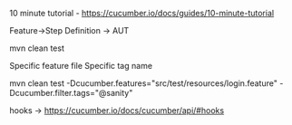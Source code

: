 10 minute tutorial - https://cucumber.io/docs/guides/10-minute-tutorial

Feature->Step Definition -> AUT

mvn clean test

Specific feature file
Specific tag name

mvn clean test -Dcucumber.features="src/test/resources/login.feature"
			   -Dcucumber.filter.tags="@sanity"


hooks -> https://cucumber.io/docs/cucumber/api/#hooks
